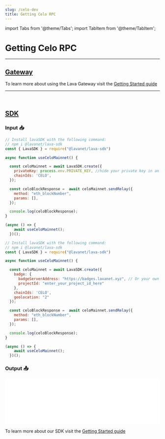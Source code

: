 ```yaml
---
slug: /celo-dev
title: Getting Celo RPC
---
```


import Tabs from '@theme/Tabs';
import TabItem from '@theme/TabItem';

# Getting Celo RPC



<hr />

## [Gateway](https://gateway.lavanet.xyz/?utm_source=celo-dev&utm_medium=docs&utm_campaign=docs-to-gateway)

To learn more about using the Lava Gateway visit the [Getting Started guide](https://docs.lavanet.xyz/gateway-getting-started?utm_source=celo-dev&utm_medium=docs&utm_campaign=docs-to-docs)

<hr />
<br />

## [SDK](https://github.com/lavanet/lava-sdk)

### Input 📥

<Tabs>
<TabItem value="backend" label="BackEnd">

```jsx
// Install lavaSDK with the following command:
// npm i @lavanet/lava-sdk
const { LavaSDK } = require("@lavanet/lava-sdk")

async function useCeloMainnet() {

  const celoMainnet = await LavaSDK.create({
    privateKey: process.env.PRIVATE_KEY, //hide your private key in an environmental variable
    chainIds: 'CELO',
  });

  const celoBlockResponse =  await celoMainnet.sendRelay({
    method: "eth_blockNumber",
    params: [],
  });

  console.log(celoBlockResponse);
}

(async () => {
    await useCeloMainnet();
  })();
```
</TabItem>
<TabItem value="frontend" label="FrontEnd">

```jsx
// Install lavaSDK with the following command:
// npm i @lavanet/lava-sdk
const { LavaSDK } = require("@lavanet/lava-sdk")

async function useCeloMainnet() {

  const celoMainnet = await LavaSDK.create({
    badge: {
      badgeServerAddress: "https://badges.lavanet.xyz", // Or your own Badge-Server URL 
      projectId: "enter_your_project_id_here" 
    },
    chainIds: 'CELO',
    geolocation: "2"
  });

  const celoBlockResponse =  await celoMainnet.sendRelay({
    method: "eth_blockNumber",
    params: [],
  });

  console.log(celoBlockResponse);
}

(async () => {
    await useCeloMainnet();
  })();
```

</TabItem>
</Tabs>

### Output 📤

<iframe width="100%" src="/img/chains/celo_call.webm" frameborder="0" allow="autoplay; encrypted-media; gyroscope; picture-in-picture" allowfullscreen></iframe>


To learn more about our SDK visit the [Getting Started guide](https://docs.lavanet.xyz/sdk-getting-started?utm_source=getting-celo-rpc&utm_medium=docs&utm_campaign=docs-to-docs)